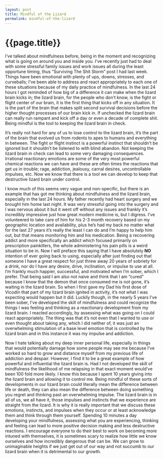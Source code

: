 ```yaml
---
layout: post
title: Mindful of the Lizard
permalink: mindful-of-the-lizard
---
```


# {{page.title}}

I’ve talked about mindfulness before, being in the moment and recognizing what is going on around you and inside you. I’ve recently just had to deal with some stressful family issues and work issues all during the least opportune timing, thus “Surviving The Shit Storm” post I had last week. Things have been emotional with plenty of ups, downs, stresses, and curveballs; I’ve been able to address and react appropriately to each one of these situations because of my daily practice of mindfulness. In the last 24 hours I got reminded of how big of a difference it can make when the lizard brain kicks in; the lizard brain, for the people who don’t know, is the fight or flight center of our brain, it is the first thing that kicks off in any situation. It is the part of the brain that makes split second survival decisions before the higher thought processes of our brain kick in. If unchecked the lizard brain can really run rampant and kick off a day or even a decade of complete shit. Being mindful is the tool to keeping the lizard brain in check.

It’s really not hard for any of us to lose control to the lizard brain, it’s the part of the brain that evolved us from rodents to apes to humans and everything in between. The fight or flight instinct is a powerful instinct that shouldn’t be ignored but it shouldn’t be listened to with blind abandon. Not keeping the lizard brain in check can lead to some very damaging consequences. Irrational reactionary emotions are some of the very most powerful chemical reactions we can have and these are often times the reactions that get us in trouble; rage, addiction, jealousy, carnal desires, uncontrollable impulses, etc. Now we know that there is a tool we can develop to keep that destructive lizard brain under control.

I know much of this seems very vague and non-specific, but there is an example that has got me thinking about mindfulness and the lizard brain, especially in the last 24 hours. My father recently had heart surgery and we brought him home last night. It was very stressful going into the surgery and I was nervous about it but it went off without any issues and frankly it’s incredibly impressive just how great modern medicine is, but I digress. I’ve volunteered to take care of him for his 2-3 month recovery based on my geographic location and availability, plus he’s had my back no matter what for the last 27 years it’s really the least I can do and I’m happy to help him out, but that means monitoring him and his medication. Being a recovering addict and more specifically an addict which focused primarily on prescription painkillers, the whole administering his pain pills is a weird situation to be in. Now I will preface this saying that I have absolutely **NO** intention of ever going back to using, especially after just finding out that someone I have a great respect for just threw away 20 years of sobriety for a drink, nor do I have any desire, drive, inclination, or impulse to use at all. I’m frankly much happier, successful, and motivated when I’m sober, which I prefer. That being said I am also not naive and think that I am “cured” because I know that the demon that once consumed me is not gone, it’s waiting in the lizard brain. So when I first gave my Dad his first dose of Vicodin that part of my lizard brain ignited in activity, it’s not what I was expecting would happen but it did. Luckily though, in the nearly 5 years I’ve been sober, I’ve developed the skill of mindfulness and could recognize the things I was feeling and thinking as a reactionary development from my lizard brain. I reacted accordingly, by assessing what was going on I could react appropriately. The thing was that it’s not even that I wanted to use or even thought about taking any, which I did neither of, it was just an overwhelming stimulation of a base level emotion that is controlled by the lizard brain and in this instance it was my impulse and addiction.

Now I hate talking about my deep inner personal life, especially in things that would potentially damage how some people may see me because I’ve worked so hard to grow and distance myself from my previous life of addiction and despair. However, I find it to be a great example of how powerful and influential the lizard brain is. Had I not developed the skill of mindfulness the likelihood of me relapsing in that exact moment would’ve been 100 fold more likely. I know this because I spent 10 years giving into the lizard brain and allowing it to control me. Being mindful of these sorts of developments in our lizard brain could literally mean the difference between life or death, they can also mean the difference between doing something you regret and thinking past an overwhelming impulse. The lizard brain is in all of us, we all have it, those impulses and instincts that we experience are straight from the lizard. It is why it is really important that we discuss these emotions, instincts, and impulses when they occur or at least acknowledge them and think through them yourself. Spending 10 minutes a day developing your mindfulness, assessing what you are experiencing, thinking and feeling can lead to more positive decision making and less destructive reactions. I encourage everyone to do their best to work on becoming more intuned with themselves, it is sometimes scary to realize how little we know ourselves and how incredibly dangerous that can be. We can grow to unimaginable heights if we just get out of our way and not succumb to our lizard brain when it is detrimental to our growth.
